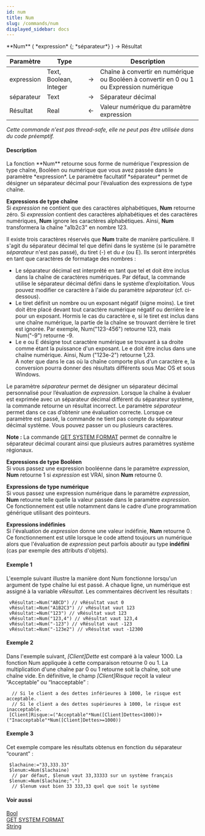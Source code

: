 ```yaml
---
id: num
title: Num
slug: /commands/num
displayed_sidebar: docs
---
```


<!--REF #_command_.Num.Syntax-->**Num** ( *expression* {; *séparateur*} ) -> Résultat<!-- END REF-->
<!--REF #_command_.Num.Params-->
| Paramètre | Type |  | Description |
| --- | --- | --- | --- |
| expression | Text, Boolean, Integer | &#8594;  | Chaîne à convertir en numérique ou Booléen à convertir en 0 ou 1 ou Expression numérique |
| séparateur | Text | &#8594;  | Séparateur décimal |
| Résultat | Real | &#8592; | Valeur numérique du paramètre expression |

<!-- END REF-->

*Cette commande n'est pas thread-safe, elle ne peut pas être utilisée dans du code préemptif.*


#### Description 

<!--REF #_command_.Num.Summary-->La fonction **Num** retourne sous forme de numérique l'expression de type chaîne, Booléen ou numérique que vous avez passée dans le paramètre *expression*.<!-- END REF--> Le paramètre facultatif *séparateur* permet de désigner un séparateur décimal pour l’évaluation des expressions de type chaîne. 

**Expressions de type chaîne**  
Si *expression* ne contient que des caractères alphabétiques, **Num** retourne zéro. Si *expression* contient des caractères alphabétiques et des caractères numériques, **Num** ignore les caractères alphabétiques. Ainsi, **Num** transformera la chaîne "a1b2c3" en nombre 123\. 

Il existe trois caractères réservés que **Num** traite de manière particulière. Il s'agit du séparateur décimal tel que défini dans le système (si le paramètre *séparateur* n'est pas passé), du tiret (-) et du *e* (ou E). Ils seront interprétés en tant que caractères de formatage des nombres :

* Le séparateur décimal est interprété en tant que tel et doit être inclus dans la chaîne de caractères numériques. Par défaut, la commande utilise le séparateur décimal défini dans le système d’exploitation. Vous pouvez modifier ce caractère à l'aide du paramètre *séparateur* (cf. ci-dessous).
* Le tiret définit un nombre ou un exposant négatif (signe moins). Le tiret doit être placé devant tout caractère numérique négatif ou derrière le e pour un exposant. Hormis le cas du caractère e, si le tiret est inclus dans une chaîne numérique, la partie de la chaîne se trouvant derrière le tiret est ignorée. Par exemple, Num("123-456") retourne 123, mais Num("-9") retourne -9.
* Le e ou E désigne tout caractère numérique se trouvant à sa droite comme étant la puissance d'un exposant. Le e doit être inclus dans une chaîne numérique. Ainsi, Num ("123e-2") retourne 1,23.  
A noter que dans le cas où la chaîne comporte plus d'un caractère e, la conversion pourra donner des résultats différents sous Mac OS et sous Windows.

Le paramètre *séparateur* permet de désigner un séparateur décimal personnalisé pour l’évaluation de *expression*. Lorsque la chaîne à évaluer est exprimée avec un séparateur décimal différent du séparateur système, la commande retourne un résultat incorrect. Le paramètre *séparateur* permet dans ce cas d’obtenir une évaluation correcte. Lorsque ce paramètre est passé, la commande ne tient pas compte du séparateur décimal système. Vous pouvez passer un ou plusieurs caractères.

**Note :** La commande [GET SYSTEM FORMAT](get-system-format.md) permet de connaître le séparateur décimal courant ainsi que plusieurs autres paramètres système régionaux.

**Expressions de type Booléen**  
Si vous passez une expression booléenne dans le paramètre *expression*, **Num** retourne 1 si *expression* est VRAI, sinon **Num** retourne 0.

**Expressions de type numérique**  
Si vous passez une expression numérique dans le paramètre *expression*, **Num** retourne telle quelle la valeur passée dans le paramètre *expression*. Ce fonctionnement est utile notamment dans le cadre d’une programmation générique utilisant des pointeurs.

**Expressions indéfinies**  
Si l'évaluation de *expression* donne une valeur indéfinie, **Num** retourne 0\. Ce fonctionnement est utile lorsque le code attend toujours un numérique alors que l'évaluation de *expression* peut parfois aboutir au type **indéfini** (cas par exemple des attributs d'objets).

#### Exemple 1 

L'exemple suivant illustre la manière dont Num fonctionne lorsqu'un argument de type chaîne lui est passé. A chaque ligne, un numérique est assigné à la variable *vRésultat*. Les commentaires décrivent les résultats :

```4d
 vRésultat:=Num("ABCD") // vRésultat vaut 0
 vRésultat:=Num("A1B2C3") // vRésultat vaut 123
 vRésultat:=Num("123") // vRésultat vaut 123
 vRésultat:=Num("123,4") // vRésultat vaut 123,4
 vRésultat:=Num("-123") // vRésultat vaut -123
 vRésultat:=Num("-123e2") // vRésultat vaut -12300
```

#### Exemple 2 

Dans l'exemple suivant, *\[Client\]Dette* est comparé à la valeur 1000\. La fonction Num appliquée à cette comparaison retourne 0 ou 1\. La multiplication d'une chaîne par 0 ou 1 retourne soit la chaîne, soit une chaîne vide. En définitive, le champ *\[Client\]Risque* reçoit la valeur “Acceptable” ou “Inacceptable” :

```4d
  // Si le client a des dettes inférieures à 1000, le risque est acceptable.
  // Si le client a des dettes supérieures à 1000, le risque est inacceptable.
 [Client]Risque:=("Acceptable"*Num([Client]Dettes<1000))+("Inacceptable"*Num([Client]Dettes>=1000))
```

#### Exemple 3 

Cet exemple compare les résultats obtenus en fonction du séparateur “courant” :

```4d
 $lachaine:="33,333.33"
 $lenum:=Num($lachaine)
  // par défaut, $lenum vaut 33,33333 sur un système français
 $lenum:=Num($lachaine;".")
  // $lenum vaut bien 33 333,33 quel que soit le système
```

#### Voir aussi 

[Bool](bool.md)  
[GET SYSTEM FORMAT](get-system-format.md)  
[String](string.md)  